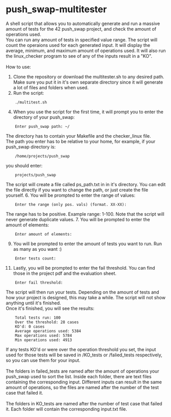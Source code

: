 # push_swap-multitester
A shell script that allows you to automatically generate and run a massive amount of tests for the 42 push_swap project, and check the amount of operations used.\
You can run any amount of tests in specified value range. The script will count the operaions used for each generated input. It will display the average, minimum, and maximum amount of operations used. It will also run the linux_checker program to see of any of the inputs result in a "KO".\
\
How to use:
1. Clone the repository or download the multitester.sh to any desired path. Make sure you put it in it's own separate directory since it will generate a lot of files and folders when used.
2. Run the script:

```
    ./multitest.sh
```

4. When you use the script for the first time, it will prompt you to enter the directory of your push_swap:

```
    Enter push_swap path: ~/
```

   The directory has to contain your Makefile and the checker_linux file.\
   The path you enter has to be relative to your home, for example, if your push_swap directory is:

```
    /home/projects/push_swap
```

   you should enter:

```
    projects/push_swap
```

   The script will create a file called ps_path.txt in in it's directory. You can edit the file directly if you want to change the path, or just create the file yourself.
6. You will be prompted to enter the range of values: 
```
    Enter the range (only pos. vals) (format. XX-XX):
```
   The range has to be positive. Example range: 1-100. Note that the script will never generate duplicate values.
7. You will be prompted to enter the amount of elements:

```
    Enter amount of elements:
```

9. You will be prompted to enter the amount of tests you want to run. Run as many as you want :)

```
    Enter tests count:
```

11. Lastly, you will be prompted to enter the fail threshold. You can find those in the project pdf and the evaluation sheet.

```
    Enter fail threshold:
```

The script will then run your tests. Depending on the amount of tests and how your project is designed, this may take a while. The script will not show anything until it's finished.\
Once it's finished, you will see the results:

```
	Total tests run: 100
	Over the threshold: 28 cases
	KO'd: 0 cases
	Average operations used: 5384
	Max operations used: 5784
	Min operations used: 4913
```

If any tests KO'd or were over the operation threshold you set, the input used for those tests will be saved in /KO_tests or /falied_tests respectively, so you can use them for your input.\
\
The folders in failed_tests are named after the amount of operations your push_swap used to sort the list. Inside each folder, there are text files containing the corresponding input. Different inputs can result in the same amount of operations, so the files are named after the number of the test case that failed it.\
\
The folders in KO_tests are named after the number of test case that failed it. Each folder will contain the corresponding input.txt file.
